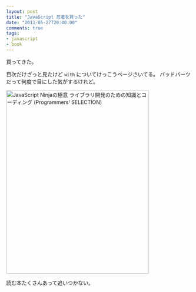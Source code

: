 ```yaml
---
layout: post
title: "JavaScript 忍者を買った"
date: "2013-05-27T20:40:00"
comments: true
tags: 
- javascript
- book
---
```


買ってきた。

<!--more-->

目次だけざっと見たけど `with` についてけっこうページさいてる。
バッドパーツだって何度で目にした気がするけれど。

<a href="http://www.amazon.co.jp/JavaScript-Ninja%E3%81%AE%E6%A5%B5%E6%84%8F-%E3%83%A9%E3%82%A4%E3%83%96%E3%83%A9%E3%83%AA%E9%96%8B%E7%99%BA%E3%81%AE%E3%81%9F%E3%82%81%E3%81%AE%E7%9F%A5%E8%AD%98%E3%81%A8%E3%82%B3%E3%83%BC%E3%83%87%E3%82%A3%E3%83%B3%E3%82%B0-Programmers%E2%80%99-SELECTION/dp/4798128457%3FSubscriptionId%3D0AVSM5SVKRWTFMG7ZR82%26tag%3Dhikarock-22%26linkCode%3Dxm2%26camp%3D2025%26creative%3D165953%26creativeASIN%3D4798128457" target="_blank" title="JavaScript Ninjaの極意 ライブラリ開発のための知識とコーディング (Programmers’ SELECTION)"><img src="https://images-na.ssl-images-amazon.com/images/I/51wsFoSKrKL.jpg" width="388" height="500" alt="JavaScript Ninjaの極意 ライブラリ開発のための知識とコーディング (Programmers’ SELECTION)" /></a>

読む本たくさんあって追いつかない。

